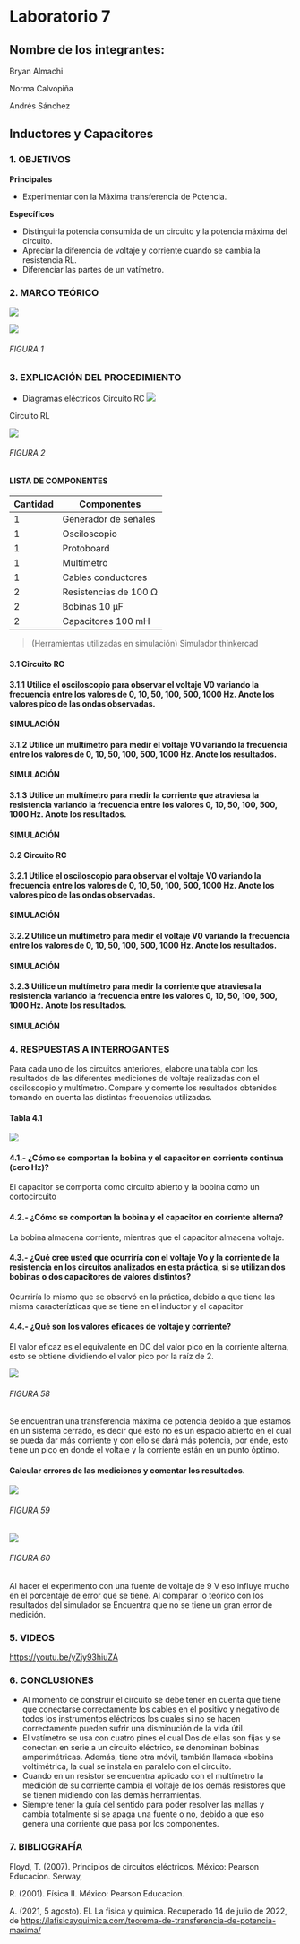 # Laboratorio 7
## Nombre de los integrantes: 
Bryan Almachi

Norma Calvopiña

Andrés Sánchez

## Inductores y Capacitores
### 1.	OBJETIVOS

**Principales**

 - Experimentar con la Máxima transferencia de Potencia.

**Específicos**

- Distinguirla potencia consumida de un circuito y la potencia máxima del circuito.
- Apreciar la diferencia de voltaje y corriente cuando se cambia la resistencia RL.
- Diferenciar las partes de un vatímetro.


### 2.	MARCO TEÓRICO


![](https://github.com/SanchezMaiAndresSebastian/Laboratorio-5/blob/main/Fotos/11.png) 

![](https://unicrom.com/wp-content/uploads/valores_RMS_pico_promedio.png) 

###### _FIGURA 1_



 
### 3.	EXPLICACIÓN DEL PROCEDIMIENTO

- Diagramas eléctricos
Circuito RC 
![](https://github.com/SanchezMaiAndresSebastian/Laboratorio-5/blob/main/Fotos/2.png) 

Circuito RL 

![](https://github.com/SanchezMaiAndresSebastian/Laboratorio-5/blob/main/Fotos/4.png) 

###### _FIGURA 2_



####	LISTA DE COMPONENTES

| Cantidad | Componentes | 
| -------- | ----------- | 
| 1 | Generador de señales | 
| 1 | Osciloscopio |
| 1 | Protoboard |
| 1 | Multímetro |
| 1 | Cables conductores |
| 2 | Resistencias de 100 Ω |
| 2 | Bobinas 10 µF |
| 2 | Capacitores 100 mH |
 
> (Herramientas utilizadas en simulación) 
> Simulador thinkercad

#### 3.1 Circuito RC

#### 3.1.1 Utilice el osciloscopio para observar el voltaje V0 variando la frecuencia entre los valores de 0, 10, 50, 100, 500, 1000 Hz. Anote los valores pico de las ondas observadas.

#### SIMULACIÓN

#### 3.1.2 Utilice un multímetro para medir el voltaje V0 variando la frecuencia entre los valores de 0, 10, 50, 100, 500, 1000 Hz. Anote los resultados.

#### SIMULACIÓN

#### 3.1.3 Utilice un multímetro para medir la corriente que atraviesa la resistencia variando la frecuencia entre los valores 0, 10, 50, 100, 500, 1000 Hz. Anote los resultados.

#### SIMULACIÓN

#### 3.2 Circuito RC

#### 3.2.1 Utilice el osciloscopio para observar el voltaje V0 variando la frecuencia entre los valores de 0, 10, 50, 100, 500, 1000 Hz. Anote los valores pico de las ondas observadas.

#### SIMULACIÓN

#### 3.2.2 Utilice un multímetro para medir el voltaje V0 variando la frecuencia entre los valores de 0, 10, 50, 100, 500, 1000 Hz. Anote los resultados.

#### SIMULACIÓN

#### 3.2.3 Utilice un multímetro para medir la corriente que atraviesa la resistencia variando la frecuencia entre los valores 0, 10, 50, 100, 500, 1000 Hz. Anote los resultados.

#### SIMULACIÓN

 
### 4.	RESPUESTAS A INTERROGANTES
Para cada uno de los circuitos anteriores, elabore una tabla con los resultados de las diferentes mediciones de voltaje realizadas con el osciloscopio y multímetro. Compare y comente los resultados obtenidos tomando en cuenta las distintas frecuencias utilizadas.

#### Tabla 4.1

![](https://github.com/SanchezMaiAndresSebastian/Laboratorio-6---2022/blob/main/Fotos/57.png)

#### 4.1.- ¿Cómo se comportan la bobina y el capacitor en corriente continua (cero Hz)?

El capacitor se comporta como circuito abierto y la bobina como un cortocircuito

#### 4.2.- ¿Cómo se comportan la bobina y el capacitor en corriente alterna?

La bobina almacena corriente, mientras que el capacitor almacena voltaje.

#### 4.3.- ¿Qué cree usted que ocurriría con el voltaje Vo y la corriente de la resistencia en los circuitos analizados en esta práctica, si se utilizan dos bobinas o dos capacitores de valores distintos?

Ocurriría lo mismo que se observó en la práctica, debido a que tiene las misma caracterízticas que se tiene en el inductor y el capacitor


#### 4.4.- ¿Qué son los valores eficaces de voltaje y corriente?

El valor eficaz es el equivalente en DC del valor pico en la corriente alterna, esto se obtiene dividiendo el valor pico por la raíz de 2.

![](https://github.com/SanchezMaiAndresSebastian/Laboratorio-6---2022/blob/main/Fotos/58.png)
###### _FIGURA 58_

Se encuentran una transferencia máxima de potencia debido a que estamos en un sistema cerrado, es decir que esto no es un espacio abierto en el cual se pueda dar más corriente y con ello se dará más potencia, por ende, esto tiene un pico en donde el voltaje y la corriente están en un punto óptimo.

#### Calcular errores de las mediciones y comentar los resultados.

![](https://github.com/SanchezMaiAndresSebastian/Laboratorio-6---2022/blob/main/Fotos/59.png)
###### _FIGURA 59_

![](https://github.com/SanchezMaiAndresSebastian/Laboratorio-6---2022/blob/main/Fotos/60.png)
###### _FIGURA 60_

Al hacer el experimento con una fuente de voltaje de 9 V eso influye mucho en el porcentaje de error que se tiene. Al comparar lo teórico con los resultados del simulador se Encuentra que no se tiene un gran error de medición. 

### 5. VIDEOS

https://youtu.be/yZiy93hiuZA

### 6.	CONCLUSIONES

 - Al momento de construir el circuito se debe tener en cuenta que tiene que conectarse correctamente los cables en el positivo y negativo de todos los instrumentos eléctricos los cuales si no se hacen correctamente pueden sufrir una disminución de la vida útil.
 - El vatímetro se usa con cuatro pines el cual Dos de ellas son fijas y se conectan en serie a un circuito eléctrico, se denominan bobinas amperimétricas. Además, tiene otra móvil, también llamada «bobina voltimétrica, la cual se instala en paralelo con el circuito.
 - Cuando en un resistor se encuentra aplicado con el multímetro la medición de su corriente cambia el voltaje de los demás resistores que se tienen midiendo con las demás herramientas.
 - Siempre tener la guía del sentido para poder resolver las mallas y cambia totalmente si se apaga una fuente o no, debido a que eso genera una corriente que pasa por los componentes.
 

### 7.	BIBLIOGRAFÍA

Floyd, T. (2007). Principios de circuitos eléctricos. México: Pearson Educacion. Serway,

R. (2001). Física II. México: Pearson Educacion.

A. (2021, 5 agosto). El. La fisica y quimica. Recuperado 14 de julio de 2022, de https://lafisicayquimica.com/teorema-de-transferencia-de-potencia-maxima/
